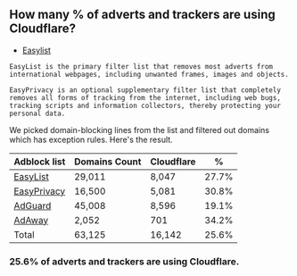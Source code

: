 ## How many % of adverts and trackers are using Cloudflare?


- [Easylist](https://web.archive.org/web/20210516110248/https://easylist.to/)
```
EasyList is the primary filter list that removes most adverts from international webpages, including unwanted frames, images and objects.

EasyPrivacy is an optional supplementary filter list that completely removes all forms of tracking from the internet, including web bugs, tracking scripts and information collectors, thereby protecting your personal data.
```


We picked domain-blocking lines from the list and filtered out domains which has exception rules.
Here's the result.


| Adblock list | Domains Count | Cloudflare | % |
| --- | --- | --- | --- |
| [EasyList](https://easylist.to/easylist/easylist.txt) | 29,011 | 8,047 | 27.7% |
| [EasyPrivacy](https://easylist.to/easylist/easyprivacy.txt) | 16,500 | 5,081 | 30.8% |
| [AdGuard](https://adguardteam.github.io/AdGuardSDNSFilter/Filters/filter.txt) | 45,008 | 8,596 | 19.1% |
| [AdAway](https://raw.githubusercontent.com/AdAway/adaway.github.io/master/hosts.txt) | 2,052 | 701 | 34.2% |
| Total | 63,125 | 16,142 | 25.6% |


### 25.6% of adverts and trackers are using Cloudflare.